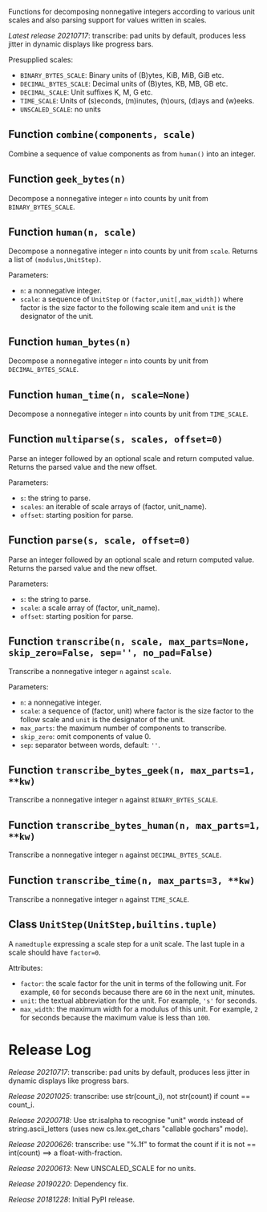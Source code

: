 Functions for decomposing nonnegative integers according to various unit scales
and also parsing support for values written in scales.

*Latest release 20210717*:
transcribe: pad units by default, produces less jitter in dynamic displays like progress bars.

Presupplied scales:
* `BINARY_BYTES_SCALE`: Binary units of (B)ytes, KiB, MiB, GiB etc.
* `DECIMAL_BYTES_SCALE`: Decimal units of (B)ytes, KB, MB, GB etc.
* `DECIMAL_SCALE`: Unit suffixes K, M, G etc.
* `TIME_SCALE`: Units of (s)econds, (m)inutes, (h)ours, (d)ays and (w)eeks.
* `UNSCALED_SCALE`: no units

## Function `combine(components, scale)`

Combine a sequence of value components as from `human()` into an integer.

## Function `geek_bytes(n)`

Decompose a nonnegative integer `n` into counts by unit
from `BINARY_BYTES_SCALE`.

## Function `human(n, scale)`

Decompose a nonnegative integer `n` into counts by unit from `scale`.
Returns a list of `(modulus,UnitStep)`.

Parameters:
* `n`: a nonnegative integer.
* `scale`: a sequence of `UnitStep` or `(factor,unit[,max_width])`
  where factor is the size factor to the following scale item
  and `unit` is the designator of the unit.

## Function `human_bytes(n)`

Decompose a nonnegative integer `n` into counts by unit
from `DECIMAL_BYTES_SCALE`.

## Function `human_time(n, scale=None)`

Decompose a nonnegative integer `n` into counts by unit
from `TIME_SCALE`.

## Function `multiparse(s, scales, offset=0)`

Parse an integer followed by an optional scale and return computed value.
Returns the parsed value and the new offset.

Parameters:
* `s`: the string to parse.
* `scales`: an iterable of scale arrays of (factor, unit_name).
* `offset`: starting position for parse.

## Function `parse(s, scale, offset=0)`

Parse an integer followed by an optional scale and return computed value.
Returns the parsed value and the new offset.

Parameters:
* `s`: the string to parse.
* `scale`: a scale array of (factor, unit_name).
* `offset`: starting position for parse.

## Function `transcribe(n, scale, max_parts=None, skip_zero=False, sep='', no_pad=False)`

Transcribe a nonnegative integer `n` against `scale`.

Parameters:
* `n`: a nonnegative integer.
* `scale`: a sequence of (factor, unit) where factor is the
  size factor to the follow scale and `unit` is the designator
  of the unit.
* `max_parts`: the maximum number of components to transcribe.
* `skip_zero`: omit components of value 0.
* `sep`: separator between words, default: `''`.

## Function `transcribe_bytes_geek(n, max_parts=1, **kw)`

Transcribe a nonnegative integer `n` against `BINARY_BYTES_SCALE`.

## Function `transcribe_bytes_human(n, max_parts=1, **kw)`

Transcribe a nonnegative integer `n` against `DECIMAL_BYTES_SCALE`.

## Function `transcribe_time(n, max_parts=3, **kw)`

Transcribe a nonnegative integer `n` against `TIME_SCALE`.

## Class `UnitStep(UnitStep,builtins.tuple)`

A `namedtuple` expressing a scale step for a unit scale.
The last tuple in a scale should have `factor=0`.

Attributes:
* `factor`: the scale factor for the unit in terms of the following unit.
  For example, `60` for seconds because there are `60` in the
  next unit, minutes.
* `unit`: the textual abbreviation for the unit.
  For example, `'s'` for seconds.
* `max_width`: the maximum width for a modulus of this unit.
  For example, `2` for seconds because the maximum value is less than `100`.

# Release Log



*Release 20210717*:
transcribe: pad units by default, produces less jitter in dynamic displays like progress bars.

*Release 20201025*:
transcribe: use str(count_i), not str(count) if count == count_i.

*Release 20200718*:
Use str.isalpha to recognise "unit" words instead of string.ascii_letters (uses new cs.lex.get_chars "callable gochars" mode).

*Release 20200626*:
transcribe: use "%.1f" to format the count if it is not == int(count) ==> a float-with-fraction.

*Release 20200613*:
New UNSCALED_SCALE for no units.

*Release 20190220*:
Dependency fix.

*Release 20181228*:
Initial PyPI release.
